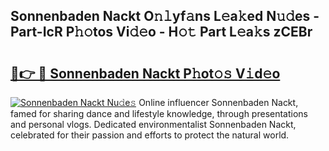 ## Sonnenbaden Nackt O𝚗𝚕yf𝚊ns L𝚎a𝚔ed N𝚞𝚍es - Part-IcR P𝚑𝚘tos Vi𝚍𝚎o - H𝚘𝚝 Part L𝚎a𝚔s zCEBr

# <h2><a href="http://kf4snt.oniu.top/?m=Sonnenbaden+Nackt">🔗👉 🔴 Sonnenbaden Nackt P𝚑ot𝚘𝚜 V𝚒d𝚎o</a></h2>

[![Sonnenbaden Nackt Nu𝚍e𝚜](https://i.imgur.com/0qMVB7G.gif)](http://kf4snt.oniu.top/?m=Sonnenbaden+Nackt)
Online influencer Sonnenbaden Nackt, famed for sharing dance and lifestyle knowledge, through presentations and personal vlogs. Dedicated environmentalist Sonnenbaden Nackt, celebrated for their passion and efforts to protect the natural world.  
